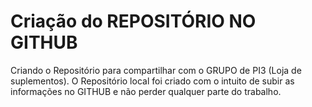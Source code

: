 # Criação do REPOSITÓRIO NO GITHUB

Criando o Repositório para compartilhar com o GRUPO de PI3 (Loja de suplementos).
O Repositório local foi criado com o intuito de subir as informações no GITHUB e não perder qualquer parte do trabalho.
